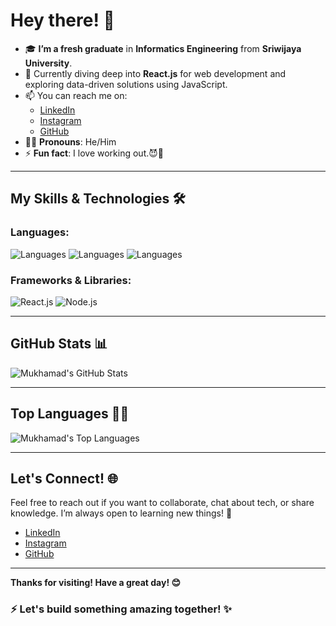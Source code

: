 # Hey there! 👋

- 🎓 **I’m a fresh graduate** in **Informatics Engineering** from **Sriwijaya University**.
- 🚀 Currently diving deep into **React.js** for web development and exploring data-driven solutions using JavaScript.
- 📫 You can reach me on:
  - [LinkedIn](https://www.linkedin.com/in/zulfikri-anwar-029a7a340/)
  - [Instagram](https://www.instagram.com/zulfikrianwaar)
  - [GitHub](https://github.com/ZulAnwar76)
- 🧑‍💻 **Pronouns**: He/Him
- ⚡ **Fun fact**: I love working out.😈🦾

---

## My Skills & Technologies 🛠️

### Languages:
![Languages](https://img.shields.io/badge/JavaScript-222222?style=flat&logo=javascript&logoColor=F7DF1E)
![Languages](https://img.shields.io/badge/PHP-222222?style=flat&logo=php&logoColor=777BB4)
![Languages](https://img.shields.io/badge/Python-222222?style=flat&logo=python&logoColor=3776AB)

### Frameworks & Libraries:
![React.js](https://img.shields.io/badge/React.js-222222?style=flat&logo=react&logoColor=61DAFB)
![Node.js](https://img.shields.io/badge/Node.js-222222?style=flat&logo=node.js&logoColor=68A063)

---

## GitHub Stats 📊

![Mukhamad's GitHub Stats](https://github-readme-stats.vercel.app/api?username=ZulAnwar76&show_icons=true&hide_title=true&count_private=true&hide=prs&theme=radical)

---

## Top Languages 👨‍💻

![Mukhamad's Top Languages](https://github-readme-stats.vercel.app/api/top-langs/?username=ZulAnwar76&theme=radical&layout=compact)

---

## Let's Connect! 🌐

Feel free to reach out if you want to collaborate, chat about tech, or share knowledge. I’m always open to learning new things! 🙌

- [LinkedIn](https://www.linkedin.com/in/yourusername)
- [Instagram](https://www.instagram.com/yourusername)
- [GitHub](https://github.com/yourusername)


---

**Thanks for visiting! Have a great day! 😊**

### ⚡ Let's build something amazing together! ✨
